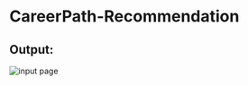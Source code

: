 # CareerPath-Recommendation
## Output:
![input page](https://github.com/user-attachments/assets/612e9805-1c27-4a09-9b22-5524c4d696df)

